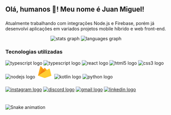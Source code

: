 <h2 align="left">Olá, humanos 👋! Meu nome é Juan Miguel!</h2>

###

<p> 
  Atualmente trabalhando com integrações Node.js e Firebase, porém já desenvolvi aplicações em variados projetos mobile híbrido e web front-end.
</p>

<div align="center">
  <img src="https://github-readme-stats.vercel.app/api?hide_title=false&hide_rank=false&show_icons=true&include_all_commits=true&count_private=true&disable_animations=false&theme=dracula&locale=en&hide_border=false&username=juaan-dev" height="150" alt="stats graph"  />
  <img src="https://github-readme-stats.vercel.app/api/top-langs?locale=en&hide_title=false&layout=compact&card_width=320&langs_count=5&theme=dracula&hide_border=false&username=juaan-dev" height="150" alt="languages graph"  />
</div>

###

<h3>Tecnologias utilizadas</h3>
<div align="left">
  <img src="https://cdn.jsdelivr.net/gh/devicons/devicon/icons/javascript/javascript-original.svg" height="40" width="52" alt="typescript logo"  />
  <img src="https://cdn.jsdelivr.net/gh/devicons/devicon/icons/typescript/typescript-original.svg" height="40" width="52" alt="typescript logo"  />
  <img src="https://cdn.jsdelivr.net/gh/devicons/devicon/icons/react/react-original.svg" height="40" width="52" alt="react logo"  />
  <img src="https://cdn.jsdelivr.net/gh/devicons/devicon/icons/html5/html5-original.svg" height="40" width="52" alt="html5 logo"  />     
  <img src="https://cdn.jsdelivr.net/gh/devicons/devicon/icons/css3/css3-original.svg" height="40" width="52" alt="css3 logo"  />                                     
  <img src="https://cdn.jsdelivr.net/gh/devicons/devicon/icons/nodejs/nodejs-original.svg" height="40" width="52" alt="nodejs logo"  />
  <img src="https://raw.githubusercontent.com/evlymn/firebase/3f0228819a95c29140d8ecd216a9c215ba7e7607/firebase-icon-set/firebase-logo/Firebase-logo.svg" height="40" width="52" alt="firebase logo"  />                               <img src="https://cdn.jsdelivr.net/gh/devicons/devicon/icons/kotlin/kotlin-original.svg" height="40" width="52" alt="kotlin logo"  />     
                                                                                                                                       <img src="https://cdn.jsdelivr.net/gh/devicons/devicon/icons/python/python-original.svg" height="40" width="52" alt="python logo"  />
                                                                                                                        
</div>

###

<div align="left">
  <a href="https://instagram.com/juaanm_"><img src="https://img.shields.io/static/v1?message=Instagram&logo=instagram&label=&color=E4405F&logoColor=white&labelColor=&style=for-the-badge" height="35" alt="instagram logo"  /></a>
  <a href="https://discord.com/channels/Miguel#8616"><img src="https://img.shields.io/static/v1?message=Discord&logo=discord&label=&color=7289DA&logoColor=white&labelColor=&style=for-the-badge" height="35" alt="discord logo"  /></a>
  <a href="mailto:juanmigueloliveira@gmail.com"><img src="https://img.shields.io/static/v1?message=Gmail&logo=gmail&label=&color=D14836&logoColor=white&labelColor=&style=for-the-badge" height="35" alt="gmail logo"  /></a>
  <a href="https://www.linkedin.com/in/juan-oliveira-1b44811b5"><img src="https://img.shields.io/static/v1?message=LinkedIn&logo=linkedin&label=&color=0077B5&logoColor=white&labelColor=&style=for-the-badge" height="35" alt="linkedin logo"  /></a>
</div>

###

<br clear="both">

<img href="https://raw.githubusercontent.com/juaan-dev/juaan-dev/blob/output/snake.svg" alt="Snake animation" />

###
